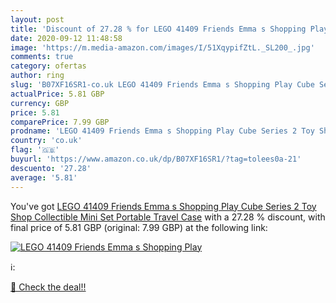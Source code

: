 ```yaml
---
layout: post
title: 'Discount of 27.28 % for LEGO 41409 Friends Emma s Shopping Play '
date: 2020-09-12 11:48:58
image: 'https://m.media-amazon.com/images/I/51XqypifZtL._SL200_.jpg'
comments: true
category: ofertas
author: ring
slug: 'B07XF16SR1-co.uk LEGO 41409 Friends Emma s Shopping Play Cube Series 2 Toy Shop  Collectible Mini Set  Portable Travel Case'
actualPrice: 5.81 GBP
currency: GBP
price: 5.81
comparePrice: 7.99 GBP
prodname: 'LEGO 41409 Friends Emma s Shopping Play Cube Series 2 Toy Shop  Collectible Mini Set  Portable Travel Case'
country: 'co.uk'
flag: '🇬🇧'
buyurl: 'https://www.amazon.co.uk/dp/B07XF16SR1/?tag=tolees0a-21'
descuento: '27.28'
average: '5.81'
---
```


You've got [LEGO 41409 Friends Emma s Shopping Play Cube Series 2 Toy Shop  Collectible Mini Set  Portable Travel Case](https://www.amazon.co.uk/dp/B07XF16SR1/?tag=tolees0a-21) with a  27.28 % discount, with final price of 5.81 GBP (original: 7.99 GBP) at the following link:

[![LEGO 41409 Friends Emma s Shopping Play ](https://m.media-amazon.com/images/I/51XqypifZtL._SL200_.jpg)](https://www.amazon.co.uk/dp/B07XF16SR1/?tag=tolees0a-21)

ℹ️:


[🛒 Check the deal!!](https://www.amazon.co.uk/dp/B07XF16SR1/?tag=tolees0a-21)
